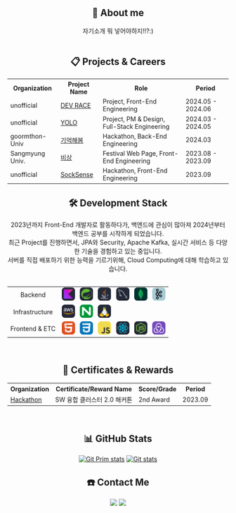 <div align="center">
  <h2>🧐 About me</h2>
자기소개 뭐 넣어야하지!!?:)<br/>
</div>

<br/>

<div align="center">
    <h2>📋 Projects & Careers</h2>
  <table>
    <tr>
      <th>Organization</th>
      <th>Project Name</th>
      <th>Role</th>
      <th>Period</th>
    </tr>
    <tr>
      <td>unofficial</td>
      <td><a href="https://github.com/Dev-Race">DEV RACE</a></td>
      <td>Project, Front-End Engineering</td>
      <td>2024.05 - 2024.06</td>
    </tr>
    <tr>
      <td>unofficial</td>
      <td><a href="https://github.com/YOLO-2024">YOLO</a></td>
      <td>Project, PM & Design, Full-Stack Engineering</td>
      <td>2024.03 - 2024.05</td>
    </tr>
    <tr>
      <td>goormthon-Univ</td>
      <td><a href="https://github.com/goormthon-Univ/2024_BEOTKKOTTHON_TEAM_33_BE">기억해봄</a></td>
      <td>Hackathon, Back-End Engineering</td>
      <td>2024.03</td>
    </tr>
    <tr>
      <td>Sangmyung Univ.</td>
      <td><a href="https://github.com/zzangjyj0818/2023_Sangmyung_Festa_FE">비상</a></td>
      <td>Festival Web Page, Front-End Engineering</td>
      <td>2023.08 - 2023.09</td>
    </tr>
    <tr>
      <td>unofficial</td>
      <td><a href="https://github.com/2023-Hackathon-TeamSMUD">SockSense</a></td>
      <td>Hackathon, Front-End Engineering</td>
      <td>2023.09</td>
    </tr>
  </table>
</div>


<div align="center">
  <h2>🛠 Development Stack</h2>
  2023년까지 Front-End 개발자로 활동하다가, 백엔드에 관심이 많아져 2024년부터 백엔드 공부를 시작하게 되었습니다.<br/>
  최근 Project를 진행하면서, JPA와 Security, Apache Kafka, 실시간 서비스 등 다양한 기술을 경험하고 있는 중입니다.<br/>
  서버를 직접 배포하기 위한 능력을 기르기위해, Cloud Computing에 대해 학습하고 있습니다.<br/><br/>
  <table>
    <tr>
      <td align="center">Backend</td>
      <td>
        <div align="center">
          <img alt="Kotlin" width="30px" src="https://raw.githubusercontent.com/zzangjyj0818/Github_User_Content/250d0ac27c7cfd8418823d26a74822e206f28d13/Kotlin-Dark.svg" />
          &nbsp;
          <img alt="SpringBoot" width="30px" src="https://raw.githubusercontent.com/zzangjyj0818/Github_User_Content/250d0ac27c7cfd8418823d26a74822e206f28d13/Spring-Dark.svg" />
          &nbsp;
          <img alt="Java" width="30px" src="https://raw.githubusercontent.com/zzangjyj0818/Github_User_Content/250d0ac27c7cfd8418823d26a74822e206f28d13/Java-Dark.svg" />
          &nbsp;
          <img alt="MySQL" width="30px" src="https://raw.githubusercontent.com/zzangjyj0818/Github_User_Content/250d0ac27c7cfd8418823d26a74822e206f28d13/MySQL-Dark.svg" />
          &nbsp;
          <img alt="MongoDB" width="30px" src="https://raw.githubusercontent.com/zzangjyj0818/Github_User_Content/250d0ac27c7cfd8418823d26a74822e206f28d13/MongoDB.svg" />
          &nbsp;
          <img alt="Kafka" width="30px" src="https://raw.githubusercontent.com/zzangjyj0818/Github_User_Content/250d0ac27c7cfd8418823d26a74822e206f28d13/Kafka.svg" />
          <br/>
        </div>
      </td>
    </tr>
    <tr>
      <td align="center">Infrastructure</td>
      <td>
          <div>
            <img alt="AWS" width="30px" src="https://raw.githubusercontent.com/zzangjyj0818/Github_User_Content/250d0ac27c7cfd8418823d26a74822e206f28d13/AWS-Dark.svg" />
            &nbsp;
            <img alt="Nginx" width="30px" src="https://raw.githubusercontent.com/zzangjyj0818/Github_User_Content/250d0ac27c7cfd8418823d26a74822e206f28d13/Nginx.svg" />
            &nbsp;
            <img alt="Linux" width="30px" src="https://raw.githubusercontent.com/zzangjyj0818/Github_User_Content/250d0ac27c7cfd8418823d26a74822e206f28d13/Linux-Dark.svg" />
            &nbsp;
            <br/>
        </div>
      </td>
    </tr>
    <tr>
      <td align="center">Frontend & ETC</td>
      <td>
        <div>
          <img alt="HTML" width="30px" src="https://raw.githubusercontent.com/zzangjyj0818/Github_User_Content/250d0ac27c7cfd8418823d26a74822e206f28d13/HTML.svg" />
          &nbsp;
          <img alt="CSS" width="30px" src="https://raw.githubusercontent.com/zzangjyj0818/Github_User_Content/250d0ac27c7cfd8418823d26a74822e206f28d13/CSS.svg" />
          &nbsp;
          <img alt="JavaScript" width="30px" src="https://raw.githubusercontent.com/zzangjyj0818/Github_User_Content/250d0ac27c7cfd8418823d26a74822e206f28d13/JavaScript.svg" />
          &nbsp;
          <img alt="React" width="30px" src="https://raw.githubusercontent.com/zzangjyj0818/Github_User_Content/250d0ac27c7cfd8418823d26a74822e206f28d13/React-Dark.svg" />
          &nbsp;
          <img alt="NodeJS" width="30px" src="https://raw.githubusercontent.com/zzangjyj0818/Github_User_Content/250d0ac27c7cfd8418823d26a74822e206f28d13/NodeJS-Dark.svg" />
          &nbsp;
          <img alt="Redux" width="30px" src="https://raw.githubusercontent.com/zzangjyj0818/Github_User_Content/250d0ac27c7cfd8418823d26a74822e206f28d13/Redux.svg" />
          <br/>
        </div>
      </td>
    </tr>
  </table>
</div>
<br/>

<div align="center">
  <h2>🏅 Certificates & Rewards</h2>
  <table>
    <tr>
      <th>Organization</th>
      <th>Certificate/Reward Name</th>
      <th>Score/Grade</th>
      <th>Period</th>
    </tr>
    <tr>
      <td><a href="https://github.com/2023-Hackathon-TeamSMUD">Hackathon</a></td>
      <td>SW 융합 클러스터 2.0 해커톤</td>
      <td>2nd Award</td>
      <td>2023.09</td>
    </tr>
  </table>
</div>
<br/>

<div align="center">
  <h2>📊 GitHub Stats</h2>
  <a href="#"><img src="https://github-readme-stats.vercel.app/api/top-langs/?username=zzangjyj0818&layout=compact&hide=issues" alt="Git Prim stats" height="160px" /></a>
  <a href="#"><img src="https://github-readme-stats.vercel.app/api?username=zzangjyj0818" alt="Git stats" height="160px" /></a>
  <br/>
  <h2>☎️ Contact Me</h2>
  <a href="https://www.instagram.com/im_y._.jae/"><img src="https://img.shields.io/badge/Instagram-E4405F?style=flat-square&logo=Instagram&logoColor=white&link=https://www.instagram.com/im_y._.jae/"/></a>
  <a href="mailto:zzangjyj0818@gmail.com"><img src="https://img.shields.io/badge/Gmail-d14836?style=flat-square&logo=Gmail&logoColor=white&link=mailto:zzangjyj0818@gmail.com"/></a>
</div>
